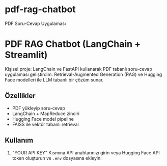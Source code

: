 # pdf-rag-chatbot
PDF Soru-Cevap Uygulaması
# PDF RAG Chatbot (LangChain + Streamlit)

Kişisel proje: LangChain ve FastAPI kullanarak PDF tabanlı soru-cevap uygulaması geliştirdim. 
Retrieval-Augmented Generation (RAG) ve Hugging Face modelleri ile LLM tabanlı bir çözüm sunar.

## Özellikler
- PDF yükleyip soru-cevap
- LangChain + MapReduce zinciri
- Hugging Face model pipeline
- FAISS ile vektör tabanlı retrieval

## Kullanım
1. "YOUR API KEY" Kısmına API anahtarınızı girin veya Hugging Face API token oluşturun ve `.env` dosyasına ekleyin:
